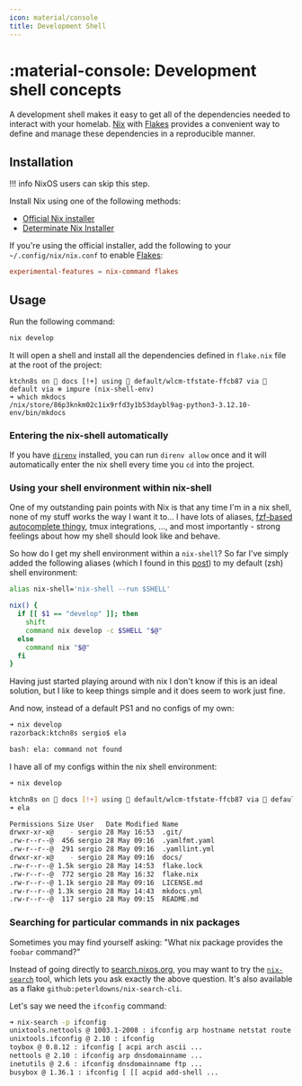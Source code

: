 ```yaml
---
icon: material/console
title: Development Shell
---
```


# :material-console: Development shell concepts

A development shell makes it easy to get all of the dependencies needed to interact with your homelab. [Nix](https://nixos.org/) with [Flakes](https://nixos.wiki/wiki/Flakes) provides a convenient way to define and manage these dependencies in a reproducible manner.

## Installation

!!! info
    NixOS users can skip this step.

Install Nix using one of the following methods:

- [Official Nix installer](https://nixos.org/download)
- [Determinate Nix Installer](https://docs.determinate.systems/getting-started/#installer)

If you're using the official installer, add the following to your `~/.config/nix/nix.conf` to enable [Flakes](https://nixos.wiki/wiki/Flakes):

```conf
experimental-features = nix-command flakes
```

## Usage

Run the following command:

```sh
nix develop
```

It will open a shell and install all the dependencies defined in `flake.nix` file at the root of the project:

```
ktchn8s on  docs [!+] using 󰅟 default/wlcm-tfstate-ffcb87 via 󱔎 default via ❄ impure (nix-shell-env)
➜ which mkdocs
/nix/store/86p3knkm02c1ix9rfd3y1b53daybl9ag-python3-3.12.10-env/bin/mkdocs
```

### Entering the nix-shell automatically

If you have [`direnv`](https://direnv.net) installed, you can run `direnv allow` once and it will automatically enter the nix shell every time you `cd` into the project.

### Using your shell environment within nix-shell

One of my outstanding pain points with Nix is that any time I'm in a nix shell, none of my stuff works the way I want it to... I have lots of aliases, [fzf-based autocomplete thingy](https://github.com/Aloxaf/fzf-tab), tmux integrations, ..., and most importantly - strong feelings about how my shell should look like and behave.

So how do I get my shell environment within a `nix-shell`? So far I've simply added the following aliases (which I found in this [post](https://discourse.nixos.org/t/nix-shell-does-not-use-my-users-shell-zsh/5588/13)) to my default (zsh) shell environment:

```bash
alias nix-shell='nix-shell --run $SHELL'

nix() {
  if [[ $1 == "develop" ]]; then
    shift
    command nix develop -c $SHELL "$@"
  else
    command nix "$@"
  fi
}
```

Having just started playing around with nix I don't know if this is an ideal solution, but I like to keep things simple and it does seem to work just fine.

And now, instead of a default PS1 and no configs of my own:

```bash
➜ nix develop
razorback:ktchn8s sergio$ ela

bash: ela: command not found
```

I have all of my configs within the nix shell environment:

```bash
➜ nix develop

ktchn8s on  docs [!+] using 󰅟 default/wlcm-tfstate-ffcb87 via 󱔎 default via ❄ impure (nix-shell-env)
➜ ela

Permissions Size User   Date Modified Name
drwxr-xr-x@    - sergio 28 May 16:53  .git/
.rw-r--r--@  456 sergio 28 May 09:16  .yamlfmt.yaml
.rw-r--r--@  291 sergio 28 May 09:16  .yamllint.yml
drwxr-xr-x@    - sergio 28 May 09:16  docs/
.rw-r--r--@ 1.5k sergio 28 May 14:53  flake.lock
.rw-r--r--@  772 sergio 28 May 16:32  flake.nix
.rw-r--r--@ 1.1k sergio 28 May 09:16  LICENSE.md
.rw-r--r--@ 1.3k sergio 28 May 14:43  mkdocs.yml
.rw-r--r--@  117 sergio 28 May 09:15  README.md
```

### Searching for particular commands in nix packages

Sometimes you may find yourself asking: "What nix package provides the `foobar` command?"

Instead of going directly to [search.nixos.org](https://search.nixos.org), you may want to try the [`nix-search`](https://github.com/peterldowns/nix-search-cli) tool, which lets you ask exactly the above question.
It's also available as a flake `github:peterldowns/nix-search-cli`.

Let's say we need the `ifconfig` command:

```bash
➜ nix-search -p ifconfig
unixtools.nettools @ 1003.1-2008 : ifconfig arp hostname netstat route
unixtools.ifconfig @ 2.10 : ifconfig
toybox @ 0.8.12 : ifconfig [ acpi arch ascii ...
nettools @ 2.10 : ifconfig arp dnsdomainname ...
inetutils @ 2.6 : ifconfig dnsdomainname ftp ...
busybox @ 1.36.1 : ifconfig [ [[ acpid add-shell ...
```
